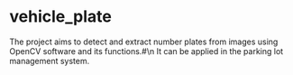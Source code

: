 ﻿# vehicle_plate
The project aims to detect and extract number plates from images using OpenCV software and its functions.#\n
It can be applied in the parking lot management system.
